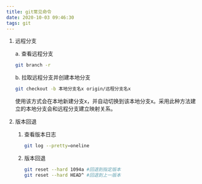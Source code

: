 ```yaml
---
title: git常见命令
date: 2020-10-03 09:46:30
tags: git
---
```


1. 远程分支

   a.  查看远程分支 

   ``` bash
   git branch -r
   ```
   
   b. 拉取远程分支并创建本地分支
   ``` bash
   git checkout -b 本地分支名x origin/远程分支名x
   ```
      使用该方式会在本地新建分支x，并自动切换到该本地分支x。采用此种方法建立的本地分支会和远程分支建立映射关系。
   
2. 版本回退

   1. 查看版本日志

      ```bash
      git log --pretty=oneline
      ```

   2. 版本回退

      ```bash
      git reset --hard 1094a #回退到指定版本
      git reset --hard HEAD^ #回退到上一版本
      ```